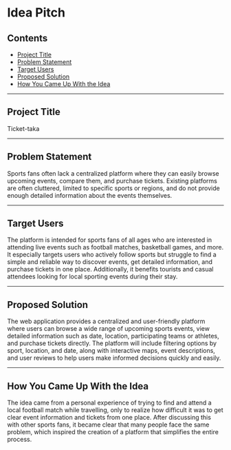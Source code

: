 # Idea Pitch

## Contents
- [Project Title](#project-title)
- [Problem Statement](#problem-statement)
- [Target Users](#target-users)
- [Proposed Solution](#proposed-solution)
- [How You Came Up With the Idea](#how-you-came-up-with-the-idea)

---

## Project Title
Ticket-taka

---

## Problem Statement
Sports fans often lack a centralized platform where they can easily browse upcoming events, compare them, and purchase tickets.
Existing platforms are often cluttered, limited to specific sports or regions, and do not provide enough detailed information about the events themselves.

---

## Target Users
The platform is intended for sports fans of all ages who are interested in attending live events such as football matches, basketball games, and more.
It especially targets users who actively follow sports but struggle to find a simple and reliable way to discover events, get detailed information, and purchase tickets in one place.
Additionally, it benefits tourists and casual attendees looking for local sporting events during their stay.

---

## Proposed Solution
The web application provides a centralized and user-friendly platform where users can browse a wide range of upcoming sports events, view detailed information such as date, location, participating teams or athletes, and purchase tickets directly.
The platform will include filtering options by sport, location, and date, along with interactive maps, event descriptions, and user reviews to help users make informed decisions quickly and easily.

---

## How You Came Up With the Idea
The idea came from a personal experience of trying to find and attend a local football match while travelling, only to realize how difficult it was to get clear event information and tickets from one place.
After discussing this with other sports fans, it became clear that many people face the same problem, which inspired the creation of a platform that simplifies the entire process.
